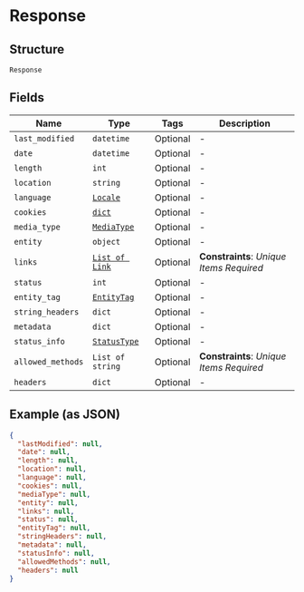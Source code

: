 
# Response

## Structure

`Response`

## Fields

| Name | Type | Tags | Description |
|  --- | --- | --- | --- |
| `last_modified` | `datetime` | Optional | - |
| `date` | `datetime` | Optional | - |
| `length` | `int` | Optional | - |
| `location` | `string` | Optional | - |
| `language` | [`Locale`](../../doc/models/locale.md) | Optional | - |
| `cookies` | [`dict`](../../doc/models/new-cookie.md) | Optional | - |
| `media_type` | [`MediaType`](../../doc/models/media-type.md) | Optional | - |
| `entity` | `object` | Optional | - |
| `links` | [`List of Link`](../../doc/models/link.md) | Optional | **Constraints**: *Unique Items Required* |
| `status` | `int` | Optional | - |
| `entity_tag` | [`EntityTag`](../../doc/models/entity-tag.md) | Optional | - |
| `string_headers` | `dict` | Optional | - |
| `metadata` | `dict` | Optional | - |
| `status_info` | [`StatusType`](../../doc/models/status-type.md) | Optional | - |
| `allowed_methods` | `List of string` | Optional | **Constraints**: *Unique Items Required* |
| `headers` | `dict` | Optional | - |

## Example (as JSON)

```json
{
  "lastModified": null,
  "date": null,
  "length": null,
  "location": null,
  "language": null,
  "cookies": null,
  "mediaType": null,
  "entity": null,
  "links": null,
  "status": null,
  "entityTag": null,
  "stringHeaders": null,
  "metadata": null,
  "statusInfo": null,
  "allowedMethods": null,
  "headers": null
}
```

